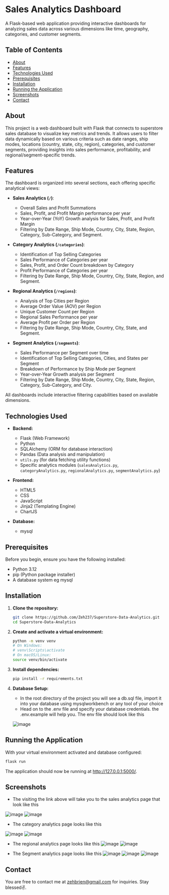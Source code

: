 # Sales Analytics Dashboard

A Flask-based web application providing interactive dashboards for analyzing sales data across various dimensions like time, geography, categories, and customer segments.

## Table of Contents
- [About](#about)
- [Features](#features)
- [Technologies Used](#technologies-used)
- [Prerequisites](#prerequisites)
- [Installation](#installation)
- [Running the Application](#running-the-application)
- [Screenshots](#screenshots)
- [Contact](#contact)

## About

This project is a web dashboard built with Flask that connects to superstore sales database to visualize key metrics and trends. It allows users to filter data dynamically based on various criteria such as date ranges, ship modes, locations (country, state, city, region), categories, and customer segments, providing insights into sales performance, profitability, and regional/segment-specific trends.

## Features

The dashboard is organized into several sections, each offering specific analytical views:

* **Sales Analytics (`/`)**:
    * Overall Sales and Profit Summations
    * Sales, Profit, and Profit Margin performance per year
    * Year-over-Year (YoY) Growth analysis for Sales, Profit, and Profit Margin
    * Filtering by Date Range, Ship Mode, Country, City, State, Region, Category, Sub-Category, and Segment.

* **Category Analytics (`/categories`)**:
    * Identification of Top Selling Categories
    * Sales Performance of Categories per year
    * Sales, Profit, and Order Count breakdown by Category
    * Profit Performance of Categories per year
    * Filtering by Date Range, Ship Mode, Country, City, State, Region, and Segment.

* **Regional Analytics (`/regions`)**:
    * Analysis of Top Cities per Region
    * Average Order Value (AOV) per Region
    * Unique Customer Count per Region
    * Regional Sales Performance per year
    * Average Profit per Order per Region
    * Filtering by Date Range, Ship Mode, Country, City, State, and Segment.

* **Segment Analytics (`/segments`)**:
    * Sales Performance per Segment over time
    * Identification of Top Selling Categories, Cities, and States per Segment
    * Breakdown of Performance by Ship Mode per Segment
    * Year-over-Year Growth analysis per Segment
    * Filtering by Date Range, Ship Mode, Country, City, State, Region, Category, Sub-Category, and City.

All dashboards include interactive filtering capabilities based on available dimensions.

## Technologies Used

* **Backend:**
    * Flask (Web Framework)
    * Python
    * SQLAlchemy (ORM for database interaction)
    * Pandas (Data analysis and manipulation)
    * `utils.py` (for data fetching utility functions)
    * Specific analytics modules (`salesAnalytics.py`, `categoryAnalytics.py`, `regionalAnalytics.py`, `segmentAnalytics.py`)

* **Frontend:**
    * HTML5
    * CSS
    * JavaScript
    * Jinja2 (Templating Engine)
    * ChartJS

* **Database:**
    * mysql

## Prerequisites

Before you begin, ensure you have the following installed:

* Python 3.12
* pip (Python package installer)
* A database system eg  mysql

## Installation

1.  **Clone the repository:**

    ```bash
    git clone https://github.com/Zeh237/Superstore-Data-Analytics.git
    cd Superstore-Data-Analytics
    ```

2.  **Create and activate a virtual environment:**

    ```bash
    python -m venv venv
    # On Windows:
    # venv\Scripts\activate
    # On macOS/Linux:
    source venv/bin/activate
    ```

3.  **Install dependencies:**

    ```bash
    pip install -r requirements.txt
    ```

4.  **Database Setup:**

    * In the root directory of the project you will see a db.sql file, import it into your database using mysqlworkbench or any tool of your choice
    * Head on to the .env file and specify your database credentials. the .env.example will help you. The env file should look like this
      
    ![image](https://github.com/user-attachments/assets/44bb9bc8-9978-4bdb-9f8d-37fd2e245329)


## Running the Application

With your virtual environment activated and database configured:

```bash
flask run
```

The application should now be running at http://127.0.0.1:5000/.

## Screenshots
* The visiting the link above will take you to the sales analytics page that look like this

![image](https://github.com/user-attachments/assets/3f648eed-fa91-4348-9131-57ddfb955fe3)
![image](https://github.com/user-attachments/assets/ed519b23-4eae-451e-aeb8-6d08a3f2af2d)


* The category analytics page looks like this

![image](https://github.com/user-attachments/assets/be1b3dcf-53b0-4446-9a6f-7496fdf1c96d)
![image](https://github.com/user-attachments/assets/72ab00f0-efc5-41c9-abd3-b27cc5a953ba)


* The regional analytics page looks like this
![image](https://github.com/user-attachments/assets/4503e09f-3424-4c0b-8dcc-e2a3cda33998)
![image](https://github.com/user-attachments/assets/6cf423e5-9400-4fe4-b02c-49bcc01a9c30)

* The Segment analytics page looks like this
![image](https://github.com/user-attachments/assets/1205ed2d-0700-4c20-9e3d-3a3452d3b5b0)
![image](https://github.com/user-attachments/assets/96b71a14-6f16-40bf-8a9a-cb65498cdd53)
![image](https://github.com/user-attachments/assets/a77f38c3-d6cc-4632-b213-8e7f580a554e)

## Contact
You are free to contact me at zehbrien@gmail.com for inquiries. Stay blessed✌.
